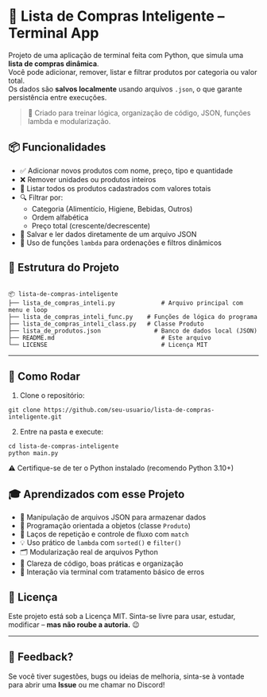 # 🛒 Lista de Compras Inteligente – Terminal App

Projeto de uma aplicação de terminal feita com Python, que simula uma **lista de compras dinâmica**.  
Você pode adicionar, remover, listar e filtrar produtos por categoria ou valor total.  
Os dados são **salvos localmente** usando arquivos `.json`, o que garante persistência entre execuções.

> 🧠 Criado para treinar lógica, organização de código, JSON, funções lambda e modularização.

## 📦 Funcionalidades

- ✅ Adicionar novos produtos com nome, preço, tipo e quantidade
- ❌ Remover unidades ou produtos inteiros
- 📄 Listar todos os produtos cadastrados com valores totais
- 🔍 Filtrar por:
  - Categoria (Alimentício, Higiene, Bebidas, Outros)
  - Ordem alfabética
  - Preço total (crescente/decrescente)
- 💾 Salvar e ler dados diretamente de um arquivo JSON
- 🧠 Uso de funções `lambda` para ordenações e filtros dinâmicos

## 📁 Estrutura do Projeto

```

📦 lista-de-compras-inteligente
├── lista_de_compras_inteli.py             # Arquivo principal com menu e loop
├── lista_de_compras_inteli_func.py    # Funções de lógica do programa
├── lista_de_compras_inteli_class.py   # Classe Produto
├── lista_de_produtos.json               # Banco de dados local (JSON)
├── README.md                              # Este arquivo
└── LICENSE                                # Licença MIT

````

---

## 🚀 Como Rodar

1. Clone o repositório:

```
git clone https://github.com/seu-usuario/lista-de-compras-inteligente.git
````

2. Entre na pasta e execute:

```
cd lista-de-compras-inteligente
python main.py
```

⚠️ Certifique-se de ter o Python instalado (recomendo Python 3.10+)

## 🎓 Aprendizados com esse Projeto

* 🧠 Manipulação de arquivos JSON para armazenar dados
* 🧰 Programação orientada a objetos (classe `Produto`)
* 🔁 Laços de repetição e controle de fluxo com `match`
* 💡 Uso prático de `lambda` com `sorted()` e `filter()`
* 🗂 Modularização real de arquivos Python
* 🧼 Clareza de código, boas práticas e organização
* 💬 Interação via terminal com tratamento básico de erros

## 📜 Licença

Este projeto está sob a Licença MIT.
Sinta-se livre para usar, estudar, modificar – **mas não roube a autoria.** 😉

---

## 💬 Feedback?

Se você tiver sugestões, bugs ou ideias de melhoria, sinta-se à vontade para abrir uma **Issue** ou me chamar no Discord!
